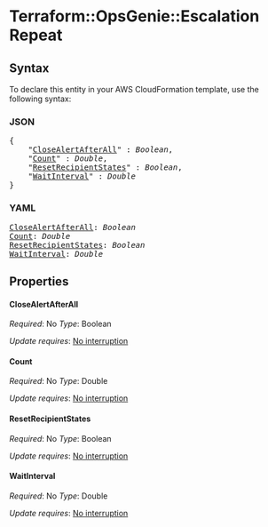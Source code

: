 # Terraform::OpsGenie::Escalation Repeat

## Syntax

To declare this entity in your AWS CloudFormation template, use the following syntax:

### JSON

<pre>
{
    "<a href="#closealertafterall" title="CloseAlertAfterAll">CloseAlertAfterAll</a>" : <i>Boolean</i>,
    "<a href="#count" title="Count">Count</a>" : <i>Double</i>,
    "<a href="#resetrecipientstates" title="ResetRecipientStates">ResetRecipientStates</a>" : <i>Boolean</i>,
    "<a href="#waitinterval" title="WaitInterval">WaitInterval</a>" : <i>Double</i>
}
</pre>

### YAML

<pre>
<a href="#closealertafterall" title="CloseAlertAfterAll">CloseAlertAfterAll</a>: <i>Boolean</i>
<a href="#count" title="Count">Count</a>: <i>Double</i>
<a href="#resetrecipientstates" title="ResetRecipientStates">ResetRecipientStates</a>: <i>Boolean</i>
<a href="#waitinterval" title="WaitInterval">WaitInterval</a>: <i>Double</i>
</pre>

## Properties

#### CloseAlertAfterAll

_Required_: No
_Type_: Boolean

_Update requires_: [No interruption](https://docs.aws.amazon.com/AWSCloudFormation/latest/UserGuide/using-cfn-updating-stacks-update-behaviors.html#update-no-interrupt)

#### Count

_Required_: No
_Type_: Double

_Update requires_: [No interruption](https://docs.aws.amazon.com/AWSCloudFormation/latest/UserGuide/using-cfn-updating-stacks-update-behaviors.html#update-no-interrupt)

#### ResetRecipientStates

_Required_: No
_Type_: Boolean

_Update requires_: [No interruption](https://docs.aws.amazon.com/AWSCloudFormation/latest/UserGuide/using-cfn-updating-stacks-update-behaviors.html#update-no-interrupt)

#### WaitInterval

_Required_: No
_Type_: Double

_Update requires_: [No interruption](https://docs.aws.amazon.com/AWSCloudFormation/latest/UserGuide/using-cfn-updating-stacks-update-behaviors.html#update-no-interrupt)

